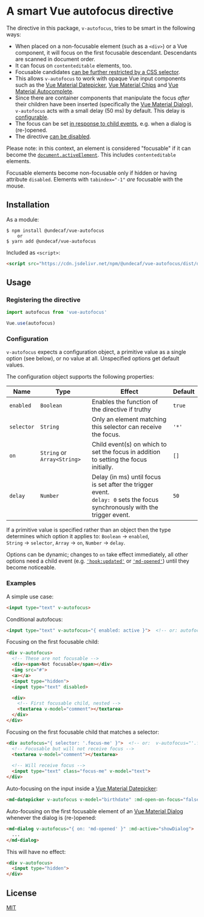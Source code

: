 # A smart Vue autofocus directive


The directive in this package, `v-autofocus`, tries to be smart in the following ways:

+   When placed on a non-focusable element (such as a `<div>`) or a Vue component, 
    it will focus on the first focusable descendant. Descendants are scanned in document order.
+   It can focus on `contenteditable` elements, too.
+   Focusable candidates [can be further restricted by a CSS selector](#configuration).
+   This allows `v-autofocus` to work with opaque Vue input components such as the
    [Vue Material Datepicker](https://vuematerial.io/components/datepicker),
    [Vue Material Chips](https://vuematerial.io/components/datepicker) and
    [Vue Material Autocomplete](https://vuematerial.io/components/autocomplete).
+   Since there are container components that manipulate the focus _after_ their children have been
    inserted (specifically the [Vue Material Dialog](https://vuematerial.io/components/dialog)),
    `v-autofocus` acts with a small delay (50&nbsp;ms) by default. This delay is [configurable](#configuration).
+   The focus can be set [in response to child events](#configuration), e.g. when a dialog is
    (re-)opened. 
+   The directive [can be disabled](#configuration).
    
Please note: in this context, an element is considered "focusable" if it can become the
[`document.activeElement`](https://developer.mozilla.org/en-US/docs/Web/API/DocumentOrShadowRoot/activeElement).
This includes `contenteditable` elements.

Focusable elements become non-focusable only if hidden or having attribute `disabled`.
Elements with `tabindex="-1"` _are_ focusable with the mouse.


## Installation

As a module:

```shell script
$ npm install @undecaf/vue-autofocus
    or
$ yarn add @undecaf/vue-autofocus
```

Included as `<script>`:

```html
<script src="https://cdn.jsdelivr.net/npm/@undecaf/vue-autofocus/dist/directives.min.js"></script>
```


## Usage

### Registering the directive

```javascript 1.8
import autofocus from 'vue-autofocus'

Vue.use(autofocus)
```


### Configuration

`v-autofocus` expects a configuration object, a primitive value as a single option (see below), or no
value at all. Unspecified options get default values.

The configuration object supports the following properties:

| Name | Type | Effect | Default |
|------|------|--------|---------|
| `enabled` | `Boolean` | Enables the function of the directive if truthy | `true` |
| `selector` | `String` | Only an element matching this selector can receive the focus. | `'*'` |
| `on` | `String` or `Array<String>` | Child event(s) on which to set the focus in addition to setting the focus initially.  | `[]` |
| `delay` | `Number` | Delay (in ms) until focus is set after the trigger event.<br>`delay: 0` sets the focus synchronously with the trigger event. | `50` |


If a primitive value is specified rather than an object then the type determines which option it applies to:
`Boolean`&nbsp;→&nbsp;`enabled`, `String`&nbsp;→&nbsp;`selector`, `Array`&nbsp;→&nbsp;`on`, `Number`&nbsp;→&nbsp;`delay`.

Options can be dynamic; changes to `on` take effect immediately, all other options need a child event
(e.g. [`'hook:updated'`](https://twitter.com/DamianDulisz/status/981549658571968512) or
[`'md-opened'`](https://vuematerial.io/components/dialog)) until they become noticeable.

### Examples

A simple use case:

```html
<input type="text" v-autofocus>
```

Conditional autofocus:

```html
<input type="text" v-autofocus="{ enabled: active }">  <!-- or: autofocus="Boolean(active)" -->
```

Focusing on the first focusable child:

```html
<div v-autofocus>
  <!-- These are not focusable -->
  <div><span>Not focusable</span></div>
  <img src="#">
  <a></a>
  <input type="hidden">
  <input type="text" disabled>

  <div>
    <!-- First focusable child, nested -->
    <textarea v-model="comment"></textarea>
  </div>    
</div>
```

Focusing on the first focusable child that matches a selector:

```html
<div autofocus="{ selector: '.focus-me' }">  <!-- or:  v-autofocus="'.focus-me'" -->
  <!-- Focusable but will not receive focus -->
  <textarea v-model="comment"></textarea>
    
  <!-- Will receive focus -->
  <input type="text" class="focus-me" v-model="text">
</div>
```

Auto-focusing on the input inside a [Vue Material Datepicker](https://vuematerial.io/components/datepicker):

```html
<md-datepicker v-autofocus v-model="birthdate" :md-open-on-focus="false" />
```

Auto-focusing on the first focusable element of an [Vue Material Dialog](https://vuematerial.io/components/dialog)
whenever the dialog is (re-)opened:

```html
<md-dialog v-autofocus="{ on: 'md-opened' }" :md-active="showDialog">
  ...
</md-dialog>
```

This will have no effect:

```html
<div v-autofocus>
  <input type="hidden">
</div>
```


## License

[MIT](http://opensource.org/licenses/MIT)
